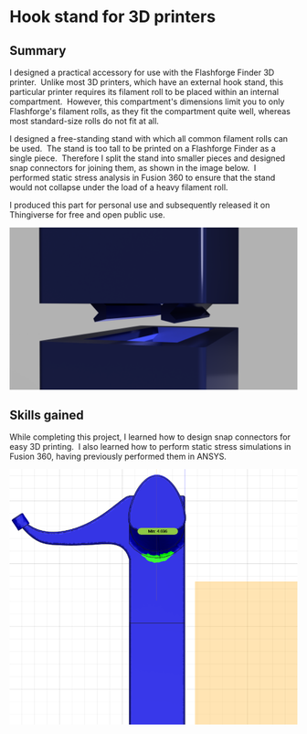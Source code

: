 # Hook stand for 3D printers

## Summary

I designed a practical accessory for use with the Flashforge Finder 3D printer.  Unlike most 3D printers, which have an external hook stand, this particular printer requires its filament roll to be placed within an internal compartment.  However, this compartment's dimensions limit you to only Flashforge's filament rolls, as they fit the compartment quite well, whereas most standard-size rolls do not fit at all.

I designed a free-standing stand with which all common filament rolls can be used.  The stand is too tall to be printed on a Flashforge Finder as a single piece.  Therefore I split the stand into smaller pieces and designed snap connectors for joining them, as shown in the image below.  I performed static stress analysis in Fusion 360 to ensure that the stand would not collapse under the load of a heavy filament roll.

I produced this part for personal use and subsequently released it on Thingiverse for free and open public use.

![Assembly partial to show clips](/images/projects/hook_stand_for_3D_printers/assembly_partial_to_show_clips_2022-Feb-22_10-05-07PM-000_CustomizedView5169264350.png)

## Skills gained

While completing this project, I learned how to design snap connectors for easy 3D printing.  I also learned how to perform static stress simulations in Fusion 360, having previously performed them in ANSYS.

![Simulation](/images/projects/hook_stand_for_3D_printers/simulation.png)
